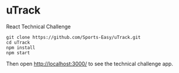 # uTrack
React Technical Challenge

```
git clone https://github.com/Sports-Easy/uTrack.git
cd uTrack
npm install
npm start

```

Then open [http://localhost:3000/](http://localhost:3000/) to see the technical challenge app.<br>
